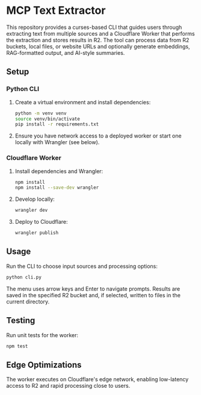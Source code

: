 # MCP Text Extractor

This repository provides a curses-based CLI that guides users through extracting text from multiple sources and a Cloudflare Worker that performs the extraction and stores results in R2. The tool can process data from R2 buckets, local files, or website URLs and optionally generate embeddings, RAG-formatted output, and AI-style summaries.

## Setup

### Python CLI
1. Create a virtual environment and install dependencies:
   ```bash
   python -m venv venv
   source venv/bin/activate
   pip install -r requirements.txt
   ```
2. Ensure you have network access to a deployed worker or start one locally with Wrangler (see below).

### Cloudflare Worker
1. Install dependencies and Wrangler:
   ```bash
   npm install
   npm install --save-dev wrangler
   ```
2. Develop locally:
   ```bash
   wrangler dev
   ```
3. Deploy to Cloudflare:
   ```bash
   wrangler publish
   ```

## Usage

Run the CLI to choose input sources and processing options:
```bash
python cli.py
```
The menu uses arrow keys and Enter to navigate prompts. Results are saved in the specified R2 bucket and, if selected, written to files in the current directory.

## Testing

Run unit tests for the worker:
```bash
npm test
```

## Edge Optimizations

The worker executes on Cloudflare's edge network, enabling low-latency access to R2 and rapid processing close to users.

